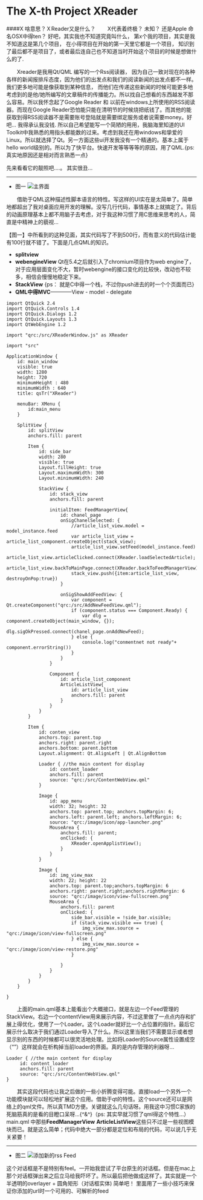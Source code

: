 # The X-th Project XReader


####X 啥意思？ＸReader又是什么？
　　X代表着终极？ 未知？ 还是Apple 命名OSX中得ten？ 好吧，其实我也不知道究竟叫什么， 第x个我的项目，其实是我不知道这是第几个项目， 在小得项目在开始的第一天里它都是一个项目， 知识到了最后都不是项目了，或者最后连自己也不知道当时开始这个项目的时候是想做什么的了.
  
　　Xreader是我用Qt/QML 编写的一个Rss阅读器， 因为自己一致对现在的各种各样的新闻报排斥态度，因为他们的出发点和我们的阅读新闻的出发点都不一样。我们更多地可能是像获取到某种信息， 而他们在传递这些新闻的时候可能更多地考虑到的是他/她所编写的文章稿件的传播能力。所以找自己想看的东西越发不那么容易。所以我怀念起了Google Reader 和 以前在windows上所使用的RSS阅读器。而现在Google Reader恐怕能只能在清明节的时候烧把纸钱了。而其他的能获取到得RSS阅读器不是需要账号登陆就是需要绑定服务或者说需要money。好吧... 我得承认我没钱.
 所以自己希望能写一个简陋的用用，我脑海里知道的UI Toolkit中我熟悉的用指头都能数的过来。考虑到我还在用windows和挚爱的Linux。所以就选择了Qt。另一方面这些ui开发我没有一个精通的。基本上属于hello world级别的。所以为了快平台。快速开发等等等等的原因，用了QML.{ps: 真实地原因还是相对而言熟悉一点}
 
 先来看看它的靓照吧....。 其实很丑...
 
---
- 图一
 ![主界面](QQ20160404-0.png)

　　借助于QML这种描述性脚本语言的特性。写这样的UI实在是太简单了。简单地都超出了我对桌面应用开发的理解。没写几行代码，事情基本上就搞定了。背后的动画原理基本上都不用脑子去考虑，对于我这种习惯了用C思维来思考的人，简直是中精神上的藐视...

【图一】中所看到的这种见面，其实代码写了不到500行，而有意义的代码估计能有100行就不错了。下面是几点QML的知识。

- **splitview** 
- **webengineView** Qt在5.4之后就引入了chromium项目作为web engine了，对于应用层面变化不大，暂时webengine的接口变化的比较快，改动也不较多，相信会慢慢地稳定下来。
- **StackView** {ps： 就是C中得一个栈，不过你push进去的时一个个页面而已}
- **QML中得MVC**————View - model - delegate

```
import QtQuick 2.4
import QtQuick.Controls 1.4
import QtQuick.Dialogs 1.2
import QtQuick.Layouts 1.3
import QtWebEngine 1.2

import "qrc:/src/XReaderWindow.js" as XReader

import "src"

ApplicationWindow {
    id: main_window
    visible: true
    width: 1280
    height: 720
    minimumHeight : 480
    minimumWidth : 640
    title: qsTr("XReader")

    menuBar: XMenu {
        id:main_menu
    }

    SplitView {
        id: splitView
        anchors.fill: parent

        Item {
            id: side_bar
            width: 280
            visible: true
            Layout.fillHeight: true
            Layout.maximumWidth: 300
            Layout.minimumWidth: 240

            StackView {
                id: stack_view
                anchors.fill: parent

                initialItem: FeedManagerView{
                    id: chanel_page
                    onSigChanelSelected: {
                        //article_list_view.model =  model_instance.feed
                        var article_list_view = article_list_component.createObject(stack_view);
                        article_list_view.setFeed(model_instance.feed)
                        article_list_view.articleClicked.connect(XReader.loadSelectedArticle);
                        article_list_view.backToMainPage.connect(XReader.backToFeedManagerView);
                        stack_view.push({item:article_list_view, destroyOnPop:true})
                    }

                    onSigShowAddFeedView: {
                        var component = Qt.createComponent("qrc:/src/AddNewFeedView.qml");
                        if (component.status === Component.Ready) {
                            var dlg = component.createObject(main_window, {});
                            dlg.sigOkPressed.connect(chanel_page.onAddNewFeed);
                        } else {
                            console.log("conmentnet not ready"+ component.errorString())
                        }
                    }
                }

                Component {
                    id: article_list_component
                    ArticleListView{
                        id: article_list_view
                        anchors.fill: parent
                    }
                }
            }
        }

        Item {
            id: conten_view
            anchors.top: parent.top
            anchors.right: parent.right
            anchors.bottom: parent.bottom
            Layout.alignment: Qt.AlignLeft | Qt.AlignBottom

            Loader { //the main content for display
                id: content_loader
                anchors.fill: parent
                source: "qrc:/src/ContentWebView.qml"
            }

            Image {
                id: app_menu
                width: 32; height: 32
                anchors.top: parent.top; anchors.topMargin: 6;
                anchors.left: parent.left; anchors.leftMargin: 6;
                source: "qrc:/image/icon/app-launcher.png"
                MouseArea {
                    anchors.fill: parent;
                    onClicked: {
                        XReader.openApplistView();
                    }
                }
            }

            Image {
                id: img_view_max
                width: 22; height: 22
                anchors.top: parent.top;anchors.topMargin: 6
                anchors.right: parent.right;anchors.rightMargin: 6
                source: "qrc:/image/icon/view-fullscreen.png"
                MouseArea {
                    anchors.fill: parent
                    onClicked: {
                        side_bar.visible = !side_bar.visible;
                        if (stack_view.visible === true) {
                            img_view_max.source = "qrc:/image/icon/view-fullscreen.png"
                        } else {
                            img_view_max.source = "qrc:/image/icon/view-restore.png"
                        }

                    }
                }
            }
        }
    }

}
```
　　上面的main.qml基本上能看出个大概接口，就是左边一个Feed管理的StackView。右边一个contentView用来展示内容，不过这里做了一点点内存和扩展上得优化，使用了一个Loader。这个Loader就好比一个占位置的指针。最后它展示什么取决于我们通过Loader导入了什么。所以这里当我们不需要显示或者想显示别的东西的时候都可以很灵活地处理。比如将Loader的Source属性设置成空（“”）这样就会在析构掉当前loader的界面。真的是内存管理的利器呀...
```
Loader { //the main content for display
     id: content_loader
     anchors.fill: parent
     source: "qrc:/src/ContentWebView.qml"
}
```
　　其实这段代码也让我之后做的一些小折腾变得可能。直接load一个另外一个功能模块就可以轻松地扩展这个应用。借助于qt的特性。这个source还可以是网络上的qml文件。所以真TMD方便。关键就这么几句话呀。用我这中习惯C家族的死脑筋真的是看的目瞪口呆呀...{^&^}（ps: 其实早就习惯了qml得这个特性...）main.qml 中那些**FeedManagerView** **ArticleListView**这些只不过是一些视图模块而已。就是这么简单；代码中绝大一部分都是定位和布局的代码，可以说几乎无关紧要！
  
---
- 图二
![添加新的rss Feed](QQ20160404-1.png)


这个对话框是不是特别有feel。一开始我尝试了平台原生的对话框。但是在mac上那个对话框弹出来之后立马给我吓坏了。所以最后把他做成这样了。其实就是一个半透明的overlayer + 圆角矩形（对话框实体) 简单吧！
里面用了一些小技巧来保证你添加的url时一个可用的、可解析的feed